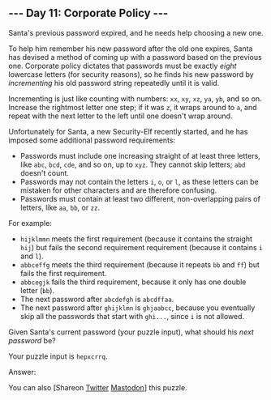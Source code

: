 \--- Day 11: Corporate Policy ---
----------

Santa's previous password expired, and he needs help choosing a new one.

To help him remember his new password after the old one expires, Santa has devised a method of coming up with a password based on the previous one. Corporate policy dictates that passwords must be exactly *eight* lowercase letters (for security reasons), so he finds his new password by *incrementing* his old password string repeatedly until it is valid.

Incrementing is just like counting with numbers: `xx`, `xy`, `xz`, `ya`, `yb`, and so on. Increase the rightmost letter one step; if it was `z`, it wraps around to `a`, and repeat with the next letter to the left until one doesn't wrap around.

Unfortunately for Santa, a new Security-Elf recently started, and he has imposed some additional password requirements:

* Passwords must include one increasing straight of at least three letters, like `abc`, `bcd`, `cde`, and so on, up to `xyz`. They cannot skip letters; `abd` doesn't count.
* Passwords may not contain the letters `i`, `o`, or `l`, as these letters can be mistaken for other characters and are therefore confusing.
* Passwords must contain at least two different, non-overlapping pairs of letters, like `aa`, `bb`, or `zz`.

For example:

* `hijklmmn` meets the first requirement (because it contains the straight `hij`) but fails the second requirement requirement (because it contains `i` and `l`).
* `abbceffg` meets the third requirement (because it repeats `bb` and `ff`) but fails the first requirement.
* `abbcegjk` fails the third requirement, because it only has one double letter (`bb`).
* The next password after `abcdefgh` is `abcdffaa`.
* The next password after `ghijklmn` is `ghjaabcc`, because you eventually skip all the passwords that start with `ghi...`, since `i` is not allowed.

Given Santa's current password (your puzzle input), what should his *next password* be?

Your puzzle input is `hepxcrrq`.

Answer:

You can also [Shareon [Twitter](https://twitter.com/intent/tweet?text=%22Corporate+Policy%22+%2D+Day+11+%2D+Advent+of+Code+2015&url=https%3A%2F%2Fadventofcode%2Ecom%2F2015%2Fday%2F11&related=ericwastl&hashtags=AdventOfCode) [Mastodon](javascript:void(0);)] this puzzle.
